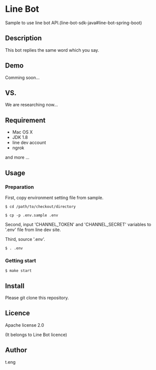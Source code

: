 Line Bot
====

Sample to use line bot API.(line-bot-sdk-java#line-bot-spring-boot)

## Description
This bot replies the same word which you say.

## Demo
Comming soon...

## VS.
We are researching now...

## Requirement
- Mac OS X
- JDK 1.8
- line dev account
- ngrok

 and more ...

## Usage
### Preparation
First, copy environment setting file from sample.

`$ cd /path/to/checkout/directory`

`$ cp -p .env.sample .env`

Second, input 'CHANNEL_TOKEN' and 'CHANNEL_SECRET' variables to '.env' file from line dev site.

Third, source '.env'.

`$ . .env`

### Getting start
`$ make start`

## Install
Please git clone this repository.

## Licence
Apache license 2.0

(It belongs to Line Bot licence)

## Author
t.eng
